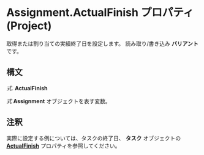 
# Assignment.ActualFinish プロパティ (Project)

取得または割り当ての実績終了日を設定します。 読み取り/書き込み **バリアント** です。


## 構文

 _式_. **ActualFinish**

 _式_ **Assignment** オブジェクトを表す変数。


## 注釈

実際に設定する例については、タスクの終了日、 **タスク** オブジェクトの **[ActualFinish](183ce863-c7e9-77a7-1f0d-1452596b1b23.md)** プロパティを参照してください。

